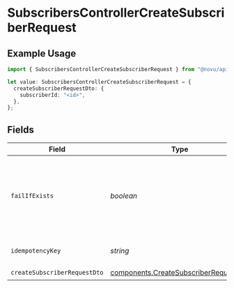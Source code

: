 # SubscribersControllerCreateSubscriberRequest

## Example Usage

```typescript
import { SubscribersControllerCreateSubscriberRequest } from "@novu/api/models/operations";

let value: SubscribersControllerCreateSubscriberRequest = {
  createSubscriberRequestDto: {
    subscriberId: "<id>",
  },
};
```

## Fields

| Field                                                                                          | Type                                                                                           | Required                                                                                       | Description                                                                                    |
| ---------------------------------------------------------------------------------------------- | ---------------------------------------------------------------------------------------------- | ---------------------------------------------------------------------------------------------- | ---------------------------------------------------------------------------------------------- |
| `failIfExists`                                                                                 | *boolean*                                                                                      | :heavy_minus_sign:                                                                             | If true, the request will fail if a subscriber with the same subscriberId already exists       |
| `idempotencyKey`                                                                               | *string*                                                                                       | :heavy_minus_sign:                                                                             | A header for idempotency purposes                                                              |
| `createSubscriberRequestDto`                                                                   | [components.CreateSubscriberRequestDto](../../models/components/createsubscriberrequestdto.md) | :heavy_check_mark:                                                                             | N/A                                                                                            |